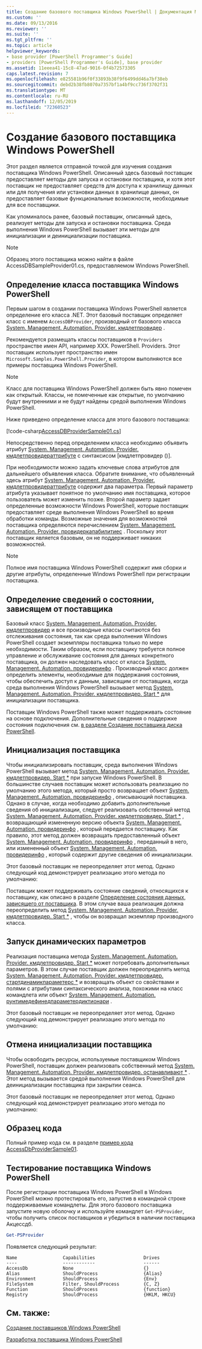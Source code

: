 ```yaml
---
title: Создание базового поставщика Windows PowerShell | Документация Майкрософт
ms.custom: ''
ms.date: 09/13/2016
ms.reviewer: ''
ms.suite: ''
ms.tgt_pltfrm: ''
ms.topic: article
helpviewer_keywords:
- base provider [PowerShell Programmer's Guide]
- providers [PowerShell Programmer's Guide], base provider
ms.assetid: 11eeea41-15c8-47ad-9016-0f4b72573305
caps.latest.revision: 7
ms.openlocfilehash: e825581b96f0f33893b38f9f6499dd46a7bf38eb
ms.sourcegitcommit: debd2b38fb8070a7357bf1a4bf9cc736f3702f31
ms.translationtype: MT
ms.contentlocale: ru-RU
ms.lasthandoff: 12/05/2019
ms.locfileid: "72360523"
---
```

# <a name="creating-a-basic-windows-powershell-provider"></a>Создание базового поставщика Windows PowerShell

Этот раздел является отправной точкой для изучения создания поставщика Windows PowerShell. Описанный здесь базовый поставщик предоставляет методы для запуска и остановки поставщика, и хотя этот поставщик не предоставляет средств для доступа к хранилищу данных или для получения или установки данных в хранилище данных, он предоставляет базовые функциональные возможности, необходимые для все поставщики.

Как упоминалось ранее, базовый поставщик, описанный здесь, реализует методы для запуска и остановки поставщика. Среда выполнения Windows PowerShell вызывает эти методы для инициализации и деинициализации поставщика.

> [!NOTE]
> Образец этого поставщика можно найти в файле AccessDBSampleProvider01.cs, предоставляемом Windows PowerShell.

## <a name="defining-the-windows-powershell-provider-class"></a>Определение класса поставщика Windows PowerShell

Первым шагом в создании поставщика Windows PowerShell является определение его класса .NET. Этот базовый поставщик определяет класс с именем `AccessDBProvider`, производный от базового класса [System. Management. Automation. Provider. кмдлетпровидер](/dotnet/api/System.Management.Automation.Provider.CmdletProvider) .

Рекомендуется размещать классы поставщиков в `Providers` пространстве имен API, например XXX. PowerShell. Providers. Этот поставщик использует пространство имен `Microsoft.Samples.PowerShell.Provider`, в котором выполняются все примеры поставщика Windows PowerShell.

> [!NOTE]
> Класс для поставщика Windows PowerShell должен быть явно помечен как открытый. Классы, не помеченные как открытые, по умолчанию будут внутренними и не будут найдены средой выполнения Windows PowerShell.

Ниже приведено определение класса для этого базового поставщика:

[!code-csharp[AccessDBProviderSample01.cs](../../../../powershell-sdk-samples/SDK-2.0/csharp/AccessDBProviderSample01/AccessDBProviderSample01.cs#L23-L24 "AccessDBProviderSample01.cs")]

Непосредственно перед определением класса необходимо объявить атрибут [System. Management. Automation. Provider. кмдлетпровидераттрибуте](/dotnet/api/System.Management.Automation.Provider.CmdletProviderAttribute) с синтаксисом [кмдлетпровидер ()].

При необходимости можно задать ключевые слова атрибутов для дальнейшего объявления класса. Обратите внимание, что объявленный здесь атрибут [System. Management. Automation. Provider. кмдлетпровидераттрибуте](/dotnet/api/System.Management.Automation.Provider.CmdletProviderAttribute) содержит два параметра. Первый параметр атрибута указывает понятное по умолчанию имя поставщика, которое пользователь может изменить позже. Второй параметр задает определенные возможности Windows PowerShell, которые поставщик предоставляет среде выполнения Windows PowerShell во время обработки команды. Возможные значения для возможностей поставщика определяются перечислением [System. Management. Automation. Provider. провидеркапабилитиес](/dotnet/api/System.Management.Automation.Provider.ProviderCapabilities) . Поскольку этот поставщик является базовым, он не поддерживает никаких возможностей.

> [!NOTE]
> Полное имя поставщика Windows PowerShell содержит имя сборки и другие атрибуты, определенные Windows PowerShell при регистрации поставщика.

## <a name="defining-provider-specific-state-information"></a>Определение сведений о состоянии, зависящем от поставщика

Базовый класс [System. Management. Automation. Provider. кмдлетпровидер](/dotnet/api/System.Management.Automation.Provider.CmdletProvider) и все производные классы считаются без отслеживания состояния, так как среда выполнения Windows PowerShell создает экземпляры поставщика только по мере необходимости. Таким образом, если поставщику требуется полное управление и обслуживание состояния для данных конкретного поставщика, он должен наследовать класс от класса [System. Management. Automation. провидеринфо](/dotnet/api/System.Management.Automation.ProviderInfo) . Производный класс должен определить элементы, необходимые для поддержания состояния, чтобы обеспечить доступ к данным, зависящим от поставщика, когда среда выполнения Windows PowerShell вызывает метод [System. Management. Automation. Provider. кмдлетпровидер. Start *](/dotnet/api/System.Management.Automation.Provider.CmdletProvider.Start) для инициализации поставщика.

Поставщик Windows PowerShell также может поддерживать состояние на основе подключения. Дополнительные сведения о поддержке состояния подключения см. [в разделе Создание поставщика диска PowerShell](./creating-a-windows-powershell-drive-provider.md).

## <a name="initializing-the-provider"></a>Инициализация поставщика

Чтобы инициализировать поставщик, среда выполнения Windows PowerShell вызывает метод [System. Management. Automation. Provider. кмдлетпровидер. Start *](/dotnet/api/System.Management.Automation.Provider.CmdletProvider.Start) при запуске Windows PowerShell. В большинстве случаев поставщик может использовать реализацию по умолчанию этого метода, который просто возвращает объект [System. Management. Automation. провидеринфо](/dotnet/api/System.Management.Automation.ProviderInfo) , описывающий поставщика. Однако в случае, когда необходимо добавить дополнительные сведения об инициализации, следует реализовать собственный метод [System. Management. Automation. Provider. кмдлетпровидер. Start *](/dotnet/api/System.Management.Automation.Provider.CmdletProvider.Start) , возвращающий измененную версию объекта [System. Management. Automation. провидеринфо](/dotnet/api/System.Management.Automation.ProviderInfo) , который передается поставщику. Как правило, этот метод должен возвращать предоставленный объект [System. Management. Automation. провидеринфо](/dotnet/api/System.Management.Automation.ProviderInfo) , переданный в него, или измененный объект [System. Management. Automation. провидеринфо](/dotnet/api/System.Management.Automation.ProviderInfo) , который содержит другие сведения об инициализации.

Этот базовый поставщик не переопределяет этот метод. Однако следующий код демонстрирует реализацию этого метода по умолчанию:

<!-- TODO!!!: review snippet reference  [!CODE [Msh_samplesaccessdbprov01#accessdbprov01ProviderStart](Msh_samplesaccessdbprov01#accessdbprov01ProviderStart)]  -->

Поставщик может поддерживать состояние сведений, относящихся к поставщику, как описано в разделе [Определение состояния данных, зависящего от поставщика](#defining-provider-specific-state-information). В этом случае ваша реализация должна переопределить метод [System. Management. Automation. Provider. кмдлетпровидер. Start *](/dotnet/api/System.Management.Automation.Provider.CmdletProvider.Start) , чтобы он возвращал экземпляр производного класса.

## <a name="start-dynamic-parameters"></a>Запуск динамических параметров

Реализация поставщика метода [System. Management. Automation. Provider. кмдлетпровидер. Start *](/dotnet/api/System.Management.Automation.Provider.CmdletProvider.Start) может потребовать дополнительных параметров. В этом случае поставщик должен переопределять метод [System. Management. Automation. Provider. кмдлетпровидер. стартдинамикпараметерс *](/dotnet/api/System.Management.Automation.Provider.CmdletProvider.StartDynamicParameters) и возвращать объект со свойствами и полями с атрибутами синтаксического анализа, похожими на класс командлета или объект [System. Management. Automation. рунтимедефинедпараметердиктионари](/dotnet/api/System.Management.Automation.RuntimeDefinedParameterDictionary) .

Этот базовый поставщик не переопределяет этот метод. Однако следующий код демонстрирует реализацию этого метода по умолчанию:

<!-- TODO!!!: review snippet reference  [!CODE [Msh_samplesaccessdbprov01#accessdbprov01ProviderDynamicParameters](Msh_samplesaccessdbprov01#accessdbprov01ProviderDynamicParameters)]  -->

## <a name="uninitializing-the-provider"></a>Отмена инициализации поставщика

Чтобы освободить ресурсы, используемые поставщиком Windows PowerShell, поставщик должен реализовать собственный метод [System. Management. Automation. Provider. кмдлетпровидер. останавливают *](/dotnet/api/System.Management.Automation.Provider.CmdletProvider.Stop) . Этот метод вызывается средой выполнения Windows PowerShell для деинициализации поставщика при закрытии сеанса.

Этот базовый поставщик не переопределяет этот метод. Однако следующий код демонстрирует реализацию этого метода по умолчанию:

<!-- TODO!!!: review snippet reference  [!CODE [Msh_samplesaccessdbprov01#accessdbprov01ProviderStop](Msh_samplesaccessdbprov01#accessdbprov01ProviderStop)]  -->

## <a name="code-sample"></a>Образец кода

Полный пример кода см. в разделе [пример кода AccessDbProviderSample01](./accessdbprovidersample01-code-sample.md).

## <a name="testing-the-windows-powershell-provider"></a>Тестирование поставщика Windows PowerShell

После регистрации поставщика Windows PowerShell в Windows PowerShell можно протестировать его, запустив в командной строке поддерживаемые командлеты. Для этого базового поставщика запустите новую оболочку и используйте командлет `Get-PSProvider`, чтобы получить список поставщиков и убедиться в наличии поставщика Акцессдб.

```powershell
Get-PSProvider
```

Появляется следующий результат:

```output
Name                 Capabilities                  Drives
----                 ------------                  ------
AccessDb             None                          {}
Alias                ShouldProcess                 {Alias}
Environment          ShouldProcess                 {Env}
FileSystem           Filter, ShouldProcess         {C, Z}
Function             ShouldProcess                 {function}
Registry             ShouldProcess                 {HKLM, HKCU}
```

## <a name="see-also"></a>См. также:

[Создание поставщиков Windows PowerShell](./how-to-create-a-windows-powershell-provider.md)

[Разработка поставщика Windows PowerShell](./designing-your-windows-powershell-provider.md)
